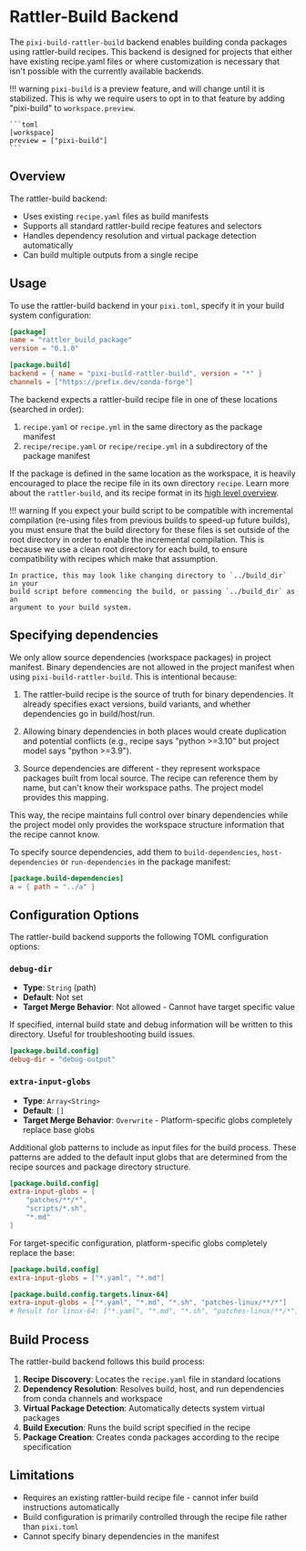 # Rattler-Build Backend

The `pixi-build-rattler-build` backend enables building conda packages using rattler-build recipes.
This backend is designed for projects that either have existing recipe.yaml files or where customization is necessary that isn't possible with the currently available backends.

!!! warning
    `pixi-build` is a preview feature, and will change until it is stabilized.
    This is why we require users to opt in to that feature by adding "pixi-build" to `workspace.preview`.

    ```toml
    [workspace]
    preview = ["pixi-build"]
    ```


## Overview

The rattler-build backend:

- Uses existing `recipe.yaml` files as build manifests
- Supports all standard rattler-build recipe features and selectors
- Handles dependency resolution and virtual package detection automatically
- Can build multiple outputs from a single recipe

## Usage

To use the rattler-build backend in your `pixi.toml`, specify it in your build system configuration:

```toml
[package]
name = "rattler_build_package"
version = "0.1.0"

[package.build]
backend = { name = "pixi-build-rattler-build", version = "*" }
channels = ["https://prefix.dev/conda-forge"]
```

The backend expects a rattler-build recipe file in one of these locations (searched in order):

1. `recipe.yaml` or `recipe.yml` in the same directory as the package manifest
2. `recipe/recipe.yaml` or `recipe/recipe.yml` in a subdirectory of the package manifest

If the package is defined in the same location as the workspace, it is heavily encouraged to place the recipe file in its own directory `recipe`.
Learn more about the `rattler-build`, and its recipe format in its [high level overview](https://rattler.build/latest/highlevel).

!!! warning
    If you expect your build script to be compatible with incremental compilation
    (re-using files from previous builds to speed-up future builds),
    you must ensure that the build directory for these files is set outside of the
    root directory in order to enable the incremental compilation.
    This is because we use a clean root directory for each build,
    to ensure compatibility with recipes which make that assumption.
    
    In practice, this may look like changing directory to `../build_dir` in your
    build script before commencing the build, or passing `../build_dir` as an
    argument to your build system.

## Specifying dependencies

We only allow source dependencies (workspace packages) in project manifest.
Binary dependencies are not allowed in the project manifest when using `pixi-build-rattler-build`.
This is intentional because:

1. The rattler-build recipe is the source of truth for binary dependencies. It already
   specifies exact versions, build variants, and whether dependencies go in build/host/run.

2. Allowing binary dependencies in both places would create duplication and potential
   conflicts (e.g., recipe says "python >=3.10" but project model says "python >=3.9").

3. Source dependencies are different - they represent workspace packages built from local
   source. The recipe can reference them by name, but can't know their workspace paths.
   The project model provides this mapping.

This way, the recipe maintains full control over binary dependencies while the project
model only provides the workspace structure information that the recipe cannot know.

To specify source dependencies, add them to `build-dependencies`, `host-dependencies` or `run-dependencies` in the package manifest:

```toml title="pixi.toml"
[package.build-dependencies]
a = { path = "../a" }
```

## Configuration Options

The rattler-build backend supports the following TOML configuration options:

### `debug-dir`

- **Type**: `String` (path)
- **Default**: Not set
- **Target Merge Behavior**: Not allowed - Cannot have target specific value

If specified, internal build state and debug information will be written to this directory. Useful for troubleshooting build issues.

```toml
[package.build.config]
debug-dir = "debug-output"
```


### `extra-input-globs`

- **Type**: `Array<String>`
- **Default**: `[]`
- **Target Merge Behavior**: `Overwrite` - Platform-specific globs completely replace base globs

Additional glob patterns to include as input files for the build process. These patterns are added to the default input globs that are determined from the recipe sources and package directory structure.

```toml
[package.build.config]
extra-input-globs = [
    "patches/**/*",
    "scripts/*.sh",
    "*.md"
]
```

For target-specific configuration, platform-specific globs completely replace the base:

```toml
[package.build.config]
extra-input-globs = ["*.yaml", "*.md"]

[package.build.config.targets.linux-64]
extra-input-globs = ["*.yaml", "*.md", "*.sh", "patches-linux/**/*"]
# Result for linux-64: ["*.yaml", "*.md", "*.sh", "patches-linux/**/*"]
```

## Build Process

The rattler-build backend follows this build process:

1. **Recipe Discovery**: Locates the `recipe.yaml` file in standard locations
2. **Dependency Resolution**: Resolves build, host, and run dependencies from conda channels and workspace
3. **Virtual Package Detection**: Automatically detects system virtual packages
4. **Build Execution**: Runs the build script specified in the recipe
5. **Package Creation**: Creates conda packages according to the recipe specification


## Limitations

- Requires an existing rattler-build recipe file - cannot infer build instructions automatically
- Build configuration is primarily controlled through the recipe file rather than `pixi.toml`
- Cannot specify binary dependencies in the manifest
